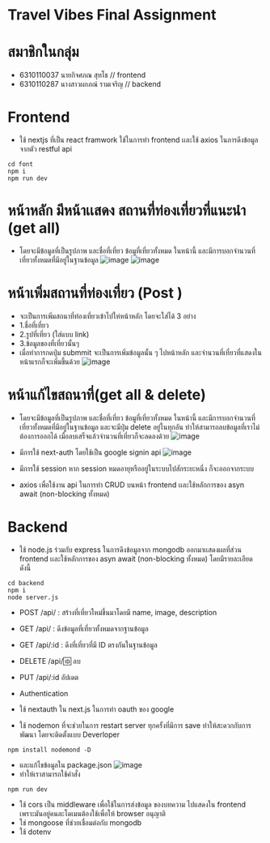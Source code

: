 # Travel Vibes Final Assignment

# สมาชิกในกลุ่ม
- 6310110037 นายกิจศภณ  สุทโธ  // frontend
- 6310110287 นางสาวผกภณ์ รามเจริญ	  // backend

# Frontend
- ใช้ nextjs ที่เป็น react framwork ใช้ในการทำ frontend เเละใช้ axios ในการดึงข้อมูลจากตัว restful api 

```
cd font
npm i
npm run dev
```
# หน้าหลัก มีหน้าเเสดง สถานที่ท่องเที่ยวที่แนะนำ (get all) 
- โดยจะมีข้อมูลที่เป็นรูปภาพ และชื่อที่เที่ยว ข้อมูที่เที่ยวทั้งหมด ในหน้านี้ และมีการบอกจำนวนที่เที่ยวทั้งหมดที่มีอยู่ในฐานข้อมูล
![image](https://user-images.githubusercontent.com/98834570/226094948-21f5feb1-7046-4191-9795-debc6c0a9dfc.png)
![image](https://user-images.githubusercontent.com/98834570/226094952-0890ca25-1905-46fb-8032-cf989363b1c2.png)

# หน้าเพิ่มสถานที่ท่องเที่ยว (Post )
- จะเป็นการเพิ่มสถนาที่ท่องเที่ยวเข้าไปให่หน้าหลัก โดยจะใส่ได้ 3 อย่าง 
- 1.ชื่อที่เที่ยว
- 2.รูปที่เที่ยว (ใส่แบบ link)
- 3.ข้อมูลของที่เที่ยวนั้นๆ
- เมื่อทำการกดปุ่ม submmit จะเป็นการเพิ่มข้อมูลนั้น ๆ ไปหน้าหลัก และจำนวนที่เที่ยวที่แสดงในหน้าแรกก็จะเพิ่มขึ้นด้วย
![image](https://user-images.githubusercontent.com/98834570/226094969-c07b62ac-dad6-4a3b-85c6-254f6ee50a4f.png)

# หน้าแก้ไขสถนาที่(get all & delete)
- โดยจะมีข้อมูลที่เป็นรูปภาพ และชื่อที่เที่ยว ข้อมูที่เที่ยวทั้งหมด ในหน้านี้ และมีการบอกจำนวนที่เที่ยวทั้งหมดที่มีอยู่ในฐานข้อมูล และจะมีปุ่ม delete อยู่ในทุกอัน ทำให้สามารถลบข้อมูลที่เราไม่ต้องการออกได้ เมื่อลบเสร็จแล้วจำนวนที่เที่ยวก็จะลดลงด้วย
![image](https://user-images.githubusercontent.com/98834570/226094976-752c2790-e371-4c8a-b084-5226a840e4df.png)

- มีการใช้ next-auth โดยใช้เป็น google signin api
![image](https://user-images.githubusercontent.com/98834570/226095021-6b993800-0746-4e83-8978-a1c4560bd503.png)

- มีการใช้ session  หาก session หมดอายุหรืออยู่ในระบบไปสักระยะหนึ่ง ก็จะออกจากระบบ
- axios เพื่อใช้งาน api ในการทำ CRUD บนหน้า frontend เเละใช้หลักการของ asyn await (non-blocking ทั้งหมด)


# Backend
- ใช้ node.js ร่วมกับ express ในการดึงข้อมูลจาก mongodb ออกมาเเสดงผลที่ส่วน frontend เเละใช้หลักการของ asyn await (non-blocking ทั้งหมด) โดยมีรายละเอียดดังนี้
```
cd backend
npm i
node server.js
```
- POST /api/ : สร้างที่เที่ยวใหม่ขึ้นมาโดยมี name, image, description
- GET /api/ : ดึงข้อมูลที่เที่ยวทั้งหมดจากฐานข้อมูล
- GET /api/:id : ดึงที่เที่ยวที่มี ID ตรงกันในฐานข้อมูล
- DELETE /api/:id: ลบ
- PUT /api/:id อัปเดต

- Authentication
- ใช้ nextauth ใน next.js ในการทำ oauth ของ google
- ใช้ nodemon ที่จะช่วยในการ restart server ทุกครั้งที่มีการ save ทำให้สะดวกกับการพัฒนา โดยจะติดตั้งแบบ Deverloper
```
npm install nodemond -D
```
- และแก้ไขข้อมูลใน package.json
![image](https://user-images.githubusercontent.com/98834570/226095110-bfe08d7e-6b22-40fc-a750-14a5b75cf1c1.png)
- ทำให้เราสามารถใช้คำสั่ง
```
npm run dev 
```
- ใช้ cors เป็น middleware เพื่อใช้ในการส่งข้อมูล ของบทความ ไปแสดงใน frontend เพราะมันอยู่คนละโดเมนต้องใช้เพื่อให้ browser อนุญาติ
- ใช่ mongoose ที่ช่วยเชื่อมต่อกับ mongodb
- ใช้ dotenv
